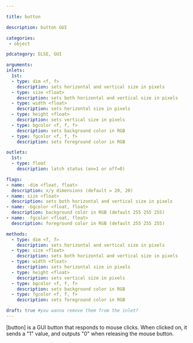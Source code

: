 ```yaml
---

title: button

description: button GUI

categories:
 - object

pdcategory: ELSE, GUI

arguments:
inlets:
  1st:
  - type: dim <f, f>
    description: sets horizontal and vertical size in pixels
  - type: size <float>
    description: sets both horizontal and vertical size in pixels
  - type: width <float>
    description: sets horizontal size in pixels
  - type: height <float>
    description: sets vertical size in pixels
  - type: bgcolor <f, f, f>
    description: sets background color in RGB
  - type: fgcolor <f, f, f>
    description: sets foreground color in RGB

outlets:
  1st:
  - type: float
    description: latch status (on=1 or off=0)

flags:
- name: -dim <float, float>
  description: x/y dimensions (default = 20, 20)
- name: size <float>
  description: sets both horizontal and vertical size in pixels
- name: -bgcolor <float, float>
  description: background color in RGB (default 255 255 255)
- name: -fgcolor <float, float>
  description: foreground color in RGB (default 255 255 255)

methods:
  - type: dim <f, f>
    description: sets horizontal and vertical size in pixels
  - type: size <float>
    description: sets both horizontal and vertical size in pixels
  - type: width <float>
    description: sets horizontal size in pixels
  - type: height <float>
    description: sets vertical size in pixels
  - type: bgcolor <f, f, f>
    description: sets background color in RGB
  - type: fgcolor <f, f, f>
    description: sets foreground color in RGB

draft: true #you wanna remove them from the inlet?
---
```


[button] is a GUI button that responds to mouse clicks. When clicked on, it sends a "1" value, and outputs "0" when releasing the mouse button.
